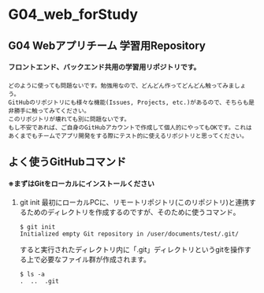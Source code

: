 # G04_web_forStudy

## G04 Webアプリチーム 学習用Repository
#### フロントエンド、バックエンド共用の学習用リポジトリです。  
    どのように使っても問題ないです。勉強用なので、どんどん作ってどんどん触ってみましょう。  
    GitHubのリポジトリにも様々な機能(Issues, Projects, etc.)があるので、そちらも是非勝手に触ってみてください。  
    このリポジトリが壊れても別に問題ないです。  
    もし不安であれば、ご自身のGitHubアカウントで作成して個人的にやってもOKです。これはあくまでもチームでアプリ開発をする際にテスト的に使えるリポジトリと思ってください。  

## よく使うGitHubコマンド
#### ※まずはGitをローカルにインストールください
1.  git init
    最初にローカルPCに、リモートリポジトリ(このリポジトリ)と連携するためのディレクトリを作成するのですが、そのために使うコマンド。
    ```git:git init  
    $ git init
    Initialized empty Git repository in /user/documents/test/.git/
    ```
    すると実行されたディレクトリ内に「.git」ディレクトリというgitを操作する上で必要なファイル群が作成されます。
    ```git:
    $ ls -a
    .  ..  .git
    ```
    
